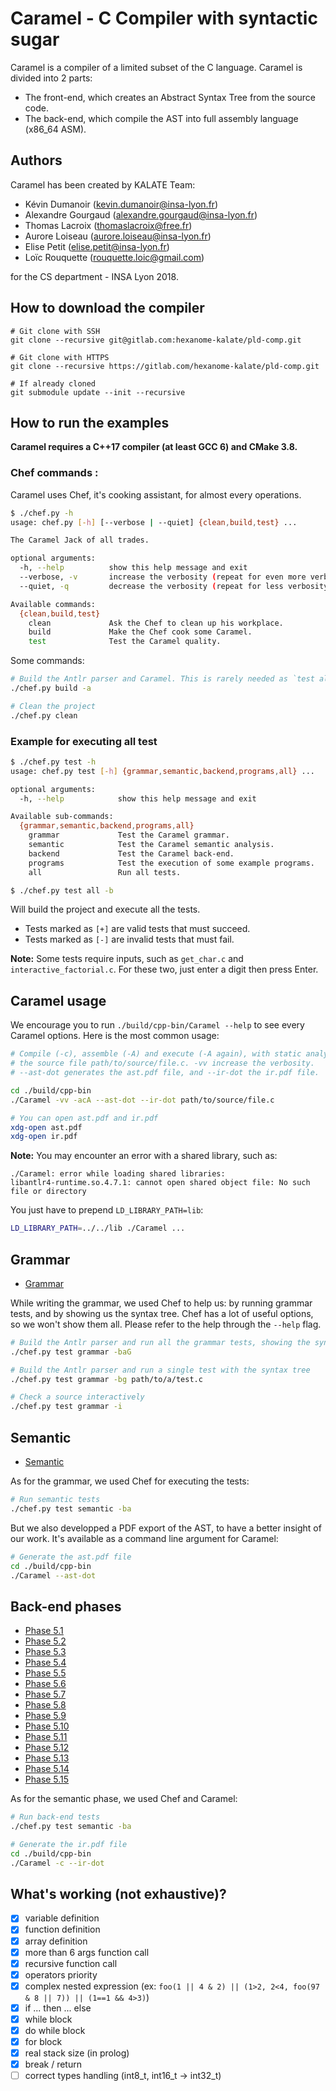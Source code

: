 Caramel - C Compiler with syntactic sugar
========================

Caramel is a compiler of a limited subset of the C language. Caramel is divided into 2 parts:
- The front-end, which creates an Abstract Syntax Tree from the source code.
- The back-end, which compile the AST into full assembly language (x86_64 ASM).

## Authors

Caramel has been created by KALATE Team:
- Kévin Dumanoir (kevin.dumanoir@insa-lyon.fr)
- Alexandre Gourgaud (alexandre.gourgaud@insa-lyon.fr)
- Thomas Lacroix (<thomaslacroix@free.fr>)
- Aurore Loiseau (aurore.loiseau@insa-lyon.fr)
- Elise Petit (elise.petit@insa-lyon.fr)
- Loïc Rouquette (<rouquette.loic@gmail.com>)

for the CS department - INSA Lyon 2018.


## How to download the compiler

```shell
# Git clone with SSH
git clone --recursive git@gitlab.com:hexanome-kalate/pld-comp.git

# Git clone with HTTPS
git clone --recursive https://gitlab.com/hexanome-kalate/pld-comp.git

# If already cloned
git submodule update --init --recursive
```


## How to run the examples

**Caramel requires a C++17 compiler (at least GCC 6) and CMake 3.8.**

### Chef commands :

Caramel uses Chef, it's cooking assistant, for almost every operations.

```bash
$ ./chef.py -h
usage: chef.py [-h] [--verbose | --quiet] {clean,build,test} ...

The Caramel Jack of all trades.

optional arguments:
  -h, --help          show this help message and exit
  --verbose, -v       increase the verbosity (repeat for even more verbosity)
  --quiet, -q         decrease the verbosity (repeat for less verbosity)

Available commands:
  {clean,build,test}
    clean             Ask the Chef to clean up his workplace.
    build             Make the Chef cook some Caramel.
    test              Test the Caramel quality.
```

Some commands:

```bash
# Build the Antlr parser and Caramel. This is rarely needed as `test all -b` does the same, and more.
./chef.py build -a

# Clean the project
./chef.py clean
```


### Example for executing all test
```bash
$ ./chef.py test -h
usage: chef.py test [-h] {grammar,semantic,backend,programs,all} ...

optional arguments:
  -h, --help            show this help message and exit

Available sub-commands:
  {grammar,semantic,backend,programs,all}
    grammar             Test the Caramel grammar.
    semantic            Test the Caramel semantic analysis.
    backend             Test the Caramel back-end.
    programs            Test the execution of some example programs.
    all                 Run all tests.

$ ./chef.py test all -b
```
Will build the project and execute all the tests.

* Tests marked as `[+]` are valid tests that must succeed.
* Tests marked as `[-]` are invalid tests that must fail.

**Note:** Some tests require inputs, such as `get_char.c` and `interactive_factorial.c`.
For these two, just enter a digit then press Enter.


## Caramel usage

We encourage you to run `./build/cpp-bin/Caramel --help` to see every
Caramel options. Here is the most common usage:

```bash
# Compile (-c), assemble (-A) and execute (-A again), with static analysis (-a)
# the source file path/to/source/file.c. -vv increase the verbosity.
# --ast-dot generates the ast.pdf file, and --ir-dot the ir.pdf file.

cd ./build/cpp-bin
./Caramel -vv -acA --ast-dot --ir-dot path/to/source/file.c

# You can open ast.pdf and ir.pdf
xdg-open ast.pdf
xdg-open ir.pdf
```

**Note:** You may encounter an error with a shared library, such as:
```
./Caramel: error while loading shared libraries:
libantlr4-runtime.so.4.7.1: cannot open shared object file: No such file or directory
```
You just have to prepend `LD_LIBRARY_PATH=lib`:
```bash
LD_LIBRARY_PATH=../../lib ./Caramel ...
```

## Grammar
- [Grammar](doc/grammar.md)

While writing the grammar, we used Chef to help us: by running grammar
tests, and by showing us the syntax tree. Chef has a lot of useful
options, so we won't show them all. Please refer to the help through
the `--help` flag.

```bash
# Build the Antlr parser and run all the grammar tests, showing the syntax tree for failed tests
./chef.py test grammar -baG

# Build the Antlr parser and run a single test with the syntax tree
./chef.py test grammar -bg path/to/a/test.c

# Check a source interactively
./chef.py test grammar -i
```

## Semantic
- [Semantic](doc/semantic.md)

As for the grammar, we used Chef for executing the tests:

```bash
# Run semantic tests
./chef.py test semantic -ba
```

But we also developped a PDF export of the AST, to have a better insight
of our work. It's available as a command line argument for Caramel:

```bash
# Generate the ast.pdf file
cd ./build/cpp-bin
./Caramel --ast-dot
```

## Back-end phases
- [Phase 5.1](doc/p_51.md)
- [Phase 5.2](doc/p_52.md)
- [Phase 5.3](doc/p_53.md)
- [Phase 5.4](doc/p_54.md)
- [Phase 5.5](doc/p_55.md)
- [Phase 5.6](doc/p_56.md)
- [Phase 5.7](doc/p_57.md)
- [Phase 5.8](doc/p_58.md)
- [Phase 5.9](doc/p_59.md)
- [Phase 5.10](doc/p_510.md)
- [Phase 5.11](doc/p_511.md)
- [Phase 5.12](doc/p_512.md)
- [Phase 5.13](doc/p_513.md)
- [Phase 5.14](doc/p_514.md)
- [Phase 5.15](doc/p_515.md)


As for the semantic phase, we used Chef and Caramel:

```bash
# Run back-end tests
./chef.py test semantic -ba

# Generate the ir.pdf file
cd ./build/cpp-bin
./Caramel -c --ir-dot
```


## What's working (not exhaustive)?
- [x] variable definition
- [x] function definition
- [x] array definition
- [x] more than 6 args function call
- [x] recursive function call
- [x] operators priority
- [x] complex nested expression (ex: `foo(1 || 4 & 2) || (1>2, 2<4, foo(97 & 8 || 7)) || (1==1 && 4>3)`)
- [x] if ... then ... else
- [x] while block
- [x] do while block
- [x] for block
- [x] real stack size (in prolog)
- [x] break / return
- [ ] correct types handling (int8_t, int16_t -> int32_t)
